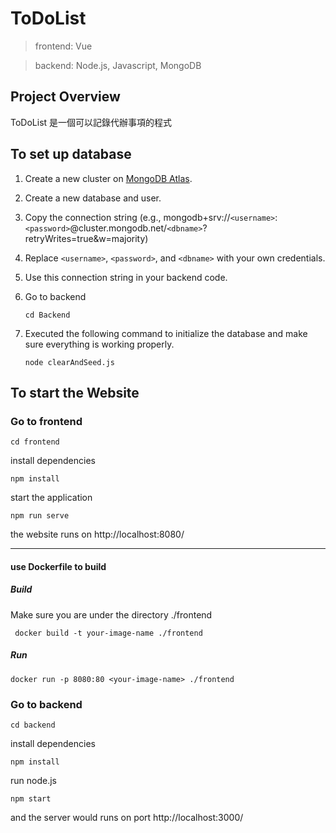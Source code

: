 # ToDoList
> frontend: Vue

> backend: Node.js, Javascript, MongoDB

## Project Overview

ToDoList 是一個可以記錄代辦事項的程式






## To set up database
1. Create a new cluster on [MongoDB Atlas](https://www.mongodb.com/).

2. Create a new database and user.

3. Copy the connection string (e.g., mongodb+srv://```<username>```:```<password>```@cluster.mongodb.net/```<dbname>```?retryWrites=true&w=majority)

4. Replace ```<username>```, ```<password>```, and ```<dbname>``` with your own credentials.

5. Use this connection string in your backend code.

6. Go to backend
   ```
   cd Backend
   ```

8. Executed the following command to initialize the database and make sure everything is working properly.

    ```
   node clearAndSeed.js
    ```
## To start the Website



### Go to frontend

```
cd frontend
```
install dependencies
```
npm install
```
start the application

```
npm run serve
```

the website runs on http://localhost:8080/

---

#### use Dockerfile to build

##### Build
Make sure you are under the directory ./frontend
```
 docker build -t your-image-name ./frontend 
```
##### Run
```
docker run -p 8080:80 <your-image-name> ./frontend 
```


### Go to backend

```
cd backend
```
install dependencies
```
npm install
```


run node.js

```
npm start
```

and the server would runs on port http://localhost:3000/
